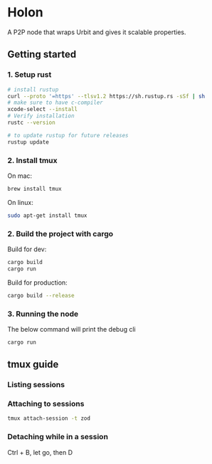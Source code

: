 # Holon
A P2P node that wraps Urbit and gives it scalable properties.

## Getting started

### 1. Setup rust

```zsh
# install rustup
curl --proto '=https' --tlsv1.2 https://sh.rustup.rs -sSf | sh
# make sure to have c-compiler
xcode-select --install
# Verify installation
rustc --version

# to update rustup for future releases
rustup update
```

### 2. Install tmux

On mac:
```zsh
brew install tmux
```

On linux:
```zsh
sudo apt-get install tmux
```

### 2. Build the project with cargo

Build for dev:
```zsh
cargo build
cargo run
```

Build for production:
```zsh
cargo build --release
```

### 3. Running the node

The below command will print the debug cli
```zsh
cargo run 
```

## tmux guide

### Listing sessions


### Attaching to sessions
```zsh
tmux attach-session -t zod
```

### Detaching while in a session

Ctrl + B, let go, then D